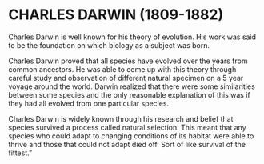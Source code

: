 # CHARLES DARWIN (1809-1882)

Charles Darwin is well known for his theory of evolution. His work was said to be the foundation on which biology as a subject was born.

Charles Darwin proved that all species have evolved over the years from common ancestors. He was able to come up with this theory through careful study and observation of different natural specimen on a 5 year voyage around the world. Darwin realized that there were some similarities between some species and the only reasonable explanation of this was if they had all evolved from one particular species.

Charles Darwin is widely known through his research and belief that species survived a process called natural selection. This meant that any species who could adapt to changing conditions of its habitat were able to thrive and those that could not adapt died off. Sort of like survival of the fittest.”
